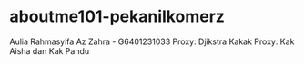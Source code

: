 # aboutme101-pekanilkomerz
Aulia Rahmasyifa Az Zahra - G6401231033
Proxy: Djikstra
Kakak Proxy: Kak Aisha dan Kak Pandu

